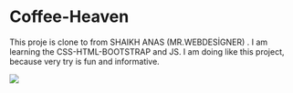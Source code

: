 # Coffee-Heaven
This proje is clone to from SHAIKH ANAS (MR.WEBDESİGNER) .
 I am learning the CSS-HTML-BOOTSTRAP and JS. I am doing like this project, because very try is fun and informative.



![](/mainpage.png)
